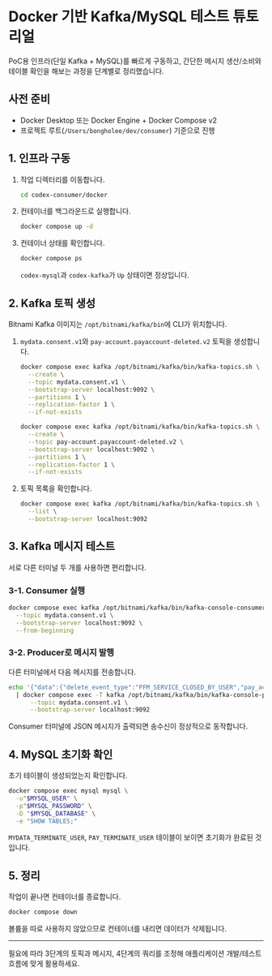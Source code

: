 # Docker 기반 Kafka/MySQL 테스트 튜토리얼

PoC용 인프라(단일 Kafka + MySQL)를 빠르게 구동하고, 간단한 메시지 생산/소비와 테이블 확인을 해보는 과정을 단계별로 정리했습니다.

## 사전 준비
- Docker Desktop 또는 Docker Engine + Docker Compose v2
- 프로젝트 루트(`/Users/bongholee/dev/consumer`) 기준으로 진행

## 1. 인프라 구동
1. 작업 디렉터리를 이동합니다.
   ```bash
   cd codex-consumer/docker
   ```
2. 컨테이너를 백그라운드로 실행합니다.
   ```bash
   docker compose up -d
   ```
3. 컨테이너 상태를 확인합니다.
   ```bash
   docker compose ps
   ```
   `codex-mysql`과 `codex-kafka`가 `Up` 상태이면 정상입니다.

## 2. Kafka 토픽 생성
Bitnami Kafka 이미지는 `/opt/bitnami/kafka/bin`에 CLI가 위치합니다.

1. `mydata.consent.v1`와 `pay-account.payaccount-deleted.v2` 토픽을 생성합니다.
   ```bash
   docker compose exec kafka /opt/bitnami/kafka/bin/kafka-topics.sh \
     --create \
     --topic mydata.consent.v1 \
     --bootstrap-server localhost:9092 \
     --partitions 1 \
     --replication-factor 1 \
     --if-not-exists

   docker compose exec kafka /opt/bitnami/kafka/bin/kafka-topics.sh \
     --create \
     --topic pay-account.payaccount-deleted.v2 \
     --bootstrap-server localhost:9092 \
     --partitions 1 \
     --replication-factor 1 \
     --if-not-exists
   ```
2. 토픽 목록을 확인합니다.
   ```bash
   docker compose exec kafka /opt/bitnami/kafka/bin/kafka-topics.sh \
     --list \
     --bootstrap-server localhost:9092
   ```

## 3. Kafka 메시지 테스트
서로 다른 터미널 두 개를 사용하면 편리합니다.

### 3-1. Consumer 실행
```bash
docker compose exec kafka /opt/bitnami/kafka/bin/kafka-console-consumer.sh \
  --topic mydata.consent.v1 \
  --bootstrap-server localhost:9092 \
  --from-beginning
```

### 3-2. Producer로 메시지 발행
다른 터미널에서 다음 메시지를 전송합니다.
```bash
echo '{"data":{"delete_event_type":"PFM_SERVICE_CLOSED_BY_USER","pay_account_id":46123695,"is_remove":true,"is_force":false},"type":"WITHDRAW"}' \
  | docker compose exec -T kafka /opt/bitnami/kafka/bin/kafka-console-producer.sh \
      --topic mydata.consent.v1 \
      --bootstrap-server localhost:9092
```

Consumer 터미널에 JSON 메시지가 출력되면 송수신이 정상적으로 동작합니다.

## 4. MySQL 초기화 확인
초기 테이블이 생성되었는지 확인합니다.
```bash
docker compose exec mysql mysql \
  -u"$MYSQL_USER" \
  -p"$MYSQL_PASSWORD" \
  -D "$MYSQL_DATABASE" \
  -e "SHOW TABLES;"
```
`MYDATA_TERMINATE_USER`, `PAY_TERMINATE_USER` 테이블이 보이면 초기화가 완료된 것입니다.

## 5. 정리
작업이 끝나면 컨테이너를 종료합니다.
```bash
docker compose down
```
볼륨을 따로 사용하지 않았으므로 컨테이너를 내리면 데이터가 삭제됩니다.

---
필요에 따라 3단계의 토픽과 메시지, 4단계의 쿼리를 조정해 애플리케이션 개발/테스트 흐름에 맞게 활용하세요.
